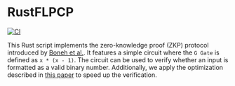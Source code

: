# RustFLPCP
[![CI](https://github.com/WeiqiNs/RustFLPCP/actions/workflows/ci.yml/badge.svg)](https://github.com/WeiqiNs/RustFLPCP/actions/workflows/ci.yml)

This Rust script implements the zero-knowledge proof (ZKP) protocol introduced by [Boneh et al.](https://eprint.iacr.org/2019/188.pdf).
It features a simple circuit where the `G Gate` is defined as `x * (x - 1)`.
The circuit can be used to verify whether an input is formatted as a valid binary number. 
Additionally, we apply the optimization described in [this paper](https://eprint.iacr.org/2025/420) to speed up the verification.